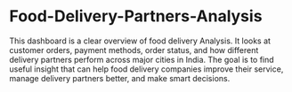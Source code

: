 # Food-Delivery-Partners-Analysis
This dashboard is a clear overview of food delivery Analysis. It looks at customer orders, payment methods, order status, and how different delivery partners perform across major cities in India. The goal is to find useful insight that can help food delivery companies improve their service, manage delivery partners better, and make smart decisions.

